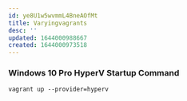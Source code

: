```yaml
---
id: ye8U1w5wvmmL4BneAOfMt
title: Varyingvagrants
desc: ''
updated: 1644000988667
created: 1644000973518
---
```


### Windows 10 Pro HyperV Startup Command

` vagrant up --provider=hyperv `
